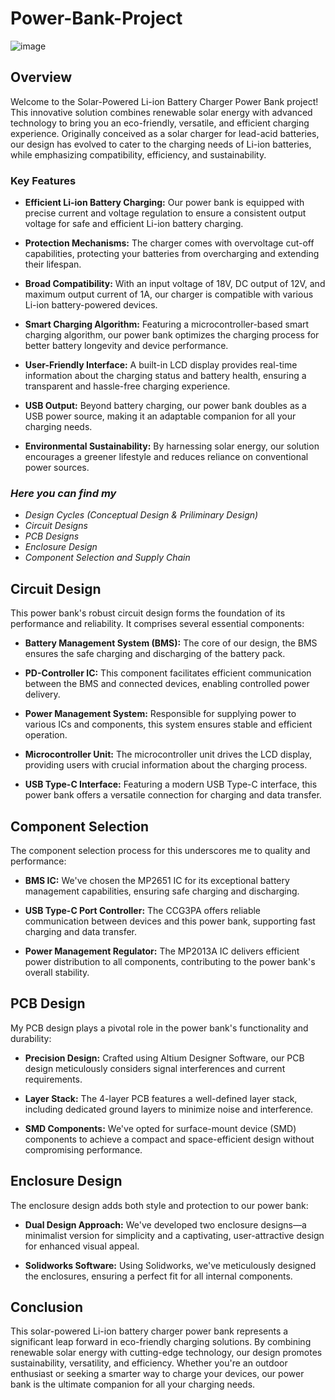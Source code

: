 # Power-Bank-Project
![image](https://github.com/RavinduMPK/Power-Bank-Project/assets/68577937/33058bac-7979-4ba5-a94c-856cb7760553)

## Overview

Welcome to the Solar-Powered Li-ion Battery Charger Power Bank project! This innovative solution combines renewable solar energy with advanced technology to bring you an eco-friendly, versatile, and efficient charging experience. Originally conceived as a solar charger for lead-acid batteries, our design has evolved to cater to the charging needs of Li-ion batteries, while emphasizing compatibility, efficiency, and sustainability.

### Key Features

- **Efficient Li-ion Battery Charging:** Our power bank is equipped with precise current and voltage regulation to ensure a consistent output voltage for safe and efficient Li-ion battery charging.

- **Protection Mechanisms:** The charger comes with overvoltage cut-off capabilities, protecting your batteries from overcharging and extending their lifespan.

- **Broad Compatibility:** With an input voltage of 18V, DC output of 12V, and maximum output current of 1A, our charger is compatible with various Li-ion battery-powered devices.

- **Smart Charging Algorithm:** Featuring a microcontroller-based smart charging algorithm, our power bank optimizes the charging process for better battery longevity and device performance.

- **User-Friendly Interface:** A built-in LCD display provides real-time information about the charging status and battery health, ensuring a transparent and hassle-free charging experience.

- **USB Output:** Beyond battery charging, our power bank doubles as a USB power source, making it an adaptable companion for all your charging needs.

- **Environmental Sustainability:** By harnessing solar energy, our solution encourages a greener lifestyle and reduces reliance on conventional power sources.

### *_Here you can find my_* 
- _*Design Cycles (Conceptual Design & Priliminary Design)*_
- _Circuit Designs_
- _PCB Designs_
- _Enclosure Design_
- _Component Selection and Supply Chain_

## Circuit Design

This power bank's robust circuit design forms the foundation of its performance and reliability. It comprises several essential components:

- **Battery Management System (BMS):** The core of our design, the BMS ensures the safe charging and discharging of the battery pack.

- **PD-Controller IC:** This component facilitates efficient communication between the BMS and connected devices, enabling controlled power delivery.

- **Power Management System:** Responsible for supplying power to various ICs and components, this system ensures stable and efficient operation.

- **Microcontroller Unit:** The microcontroller unit drives the LCD display, providing users with crucial information about the charging process.

- **USB Type-C Interface:** Featuring a modern USB Type-C interface, this power bank offers a versatile connection for charging and data transfer.

## Component Selection

 The component selection process for this underscores me to quality and performance:

- **BMS IC:** We've chosen the MP2651 IC for its exceptional battery management capabilities, ensuring safe charging and discharging.

- **USB Type-C Port Controller:** The CCG3PA offers reliable communication between devices and this power bank, supporting fast charging and data transfer.

- **Power Management Regulator:** The MP2013A IC delivers efficient power distribution to all components, contributing to the power bank's overall stability.

## PCB Design

My PCB design plays a pivotal role in the power bank's functionality and durability:

- **Precision Design:** Crafted using Altium Designer Software, our PCB design meticulously considers signal interferences and current requirements.

- **Layer Stack:** The 4-layer PCB features a well-defined layer stack, including dedicated ground layers to minimize noise and interference.

- **SMD Components:** We've opted for surface-mount device (SMD) components to achieve a compact and space-efficient design without compromising performance.

## Enclosure Design

The enclosure design adds both style and protection to our power bank:

- **Dual Design Approach:** We've developed two enclosure designs—a minimalist version for simplicity and a captivating, user-attractive design for enhanced visual appeal.

- **Solidworks Software:** Using Solidworks, we've meticulously designed the enclosures, ensuring a perfect fit for all internal components.

## Conclusion

This solar-powered Li-ion battery charger power bank represents a significant leap forward in eco-friendly charging solutions. By combining renewable solar energy with cutting-edge technology, our design promotes sustainability, versatility, and efficiency. Whether you're an outdoor enthusiast or seeking a smarter way to charge your devices, our power bank is the ultimate companion for all your charging needs.

